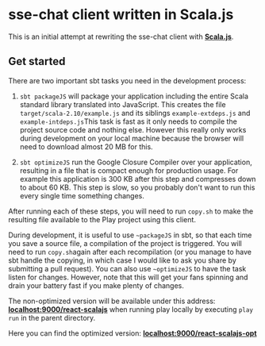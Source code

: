 # sse-chat client written in Scala.js

This is an initial attempt at rewriting the sse-chat client with
**[Scala.js](https://github.com/lampepfl/scala-js)**.

## Get started

There are two important sbt tasks you need in the development process:

1) `sbt packageJS` will package your application including the entire Scala
standard library translated into JavaScript. This creates the file
`target/scala-2.10/example.js` and its siblings `example-extdeps.js` and
`example-intdeps.js`This task is fast as it only needs
to compile the project source code and nothing else. However this really only works
during development on your local machine because the browser will need to download
almost 20 MB for this.

2) `sbt optimizeJS` run the Google Closure Compiler over your application, resulting
in a file that is compact enough for production usage. For example this application
is 300 KB after this step and compresses down to about 60 KB. This step is slow, so you
probably don't want to run this every single time something changes.

After running each of these steps, you will need to run `copy.sh` to make the resulting
file available to the Play project using this client.

During development, it is useful to use `~packageJS` in sbt, so that each
time you save a source file, a compilation of the project is triggered.
You will need to run `copy.sh`again after each recompilation (or you manage
to have sbt handle the copying, in which case I would like to ask you share
by submitting a pull request). You can also use `~optimizeJS` to have the task listen
for changes. However, note that this will get your fans spinning and drain your battery
fast if you make plenty of changes.

The non-optimized version will be available under this address:
**[localhost:9000/react-scalajs](http://localhost:9000/react-scalajs)**
when running play locally by executing `play run` in the parent directory.

Here you can find the optimized version:
**[localhost:9000/react-scalajs-opt](http://localhost:9000/react-scalajs-opt)**
